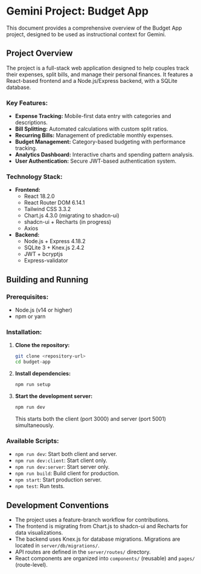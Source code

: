 # Gemini Project: Budget App

This document provides a comprehensive overview of the Budget App project, designed to be used as instructional context for Gemini.

## Project Overview

The project is a full-stack web application designed to help couples track their expenses, split bills, and manage their personal finances. It features a React-based frontend and a Node.js/Express backend, with a SQLite database.

### Key Features:

*   **Expense Tracking:** Mobile-first data entry with categories and descriptions.
*   **Bill Splitting:** Automated calculations with custom split ratios.
*   **Recurring Bills:** Management of predictable monthly expenses.
*   **Budget Management:** Category-based budgeting with performance tracking.
*   **Analytics Dashboard:** Interactive charts and spending pattern analysis.
*   **User Authentication:** Secure JWT-based authentication system.

### Technology Stack:

*   **Frontend:**
    *   React 18.2.0
    *   React Router DOM 6.14.1
    *   Tailwind CSS 3.3.2
    *   Chart.js 4.3.0 (migrating to shadcn-ui)
    *   shadcn-ui + Recharts (in progress)
    *   Axios
*   **Backend:**
    *   Node.js + Express 4.18.2
    *   SQLite 3 + Knex.js 2.4.2
    *   JWT + bcryptjs
    *   Express-validator

## Building and Running

### Prerequisites:

*   Node.js (v14 or higher)
*   npm or yarn

### Installation:

1.  **Clone the repository:**
    ```bash
    git clone <repository-url>
    cd budget-app
    ```
2.  **Install dependencies:**
    ```bash
    npm run setup
    ```
3.  **Start the development server:**
    ```bash
    npm run dev
    ```
    This starts both the client (port 3000) and server (port 5001) simultaneously.

### Available Scripts:

*   `npm run dev`: Start both client and server.
*   `npm run dev:client`: Start client only.
*   `npm run dev:server`: Start server only.
*   `npm run build`: Build client for production.
*   `npm start`: Start production server.
*   `npm test`: Run tests.

## Development Conventions

*   The project uses a feature-branch workflow for contributions.
*   The frontend is migrating from Chart.js to shadcn-ui and Recharts for data visualizations.
*   The backend uses Knex.js for database migrations. Migrations are located in `server/db/migrations/`.
*   API routes are defined in the `server/routes/` directory.
*   React components are organized into `components/` (reusable) and `pages/` (route-level).
